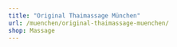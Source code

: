 ```yaml
---
title: "Original Thaimassage München"
url: /muenchen/original-thaimassage-muenchen/
shop: Massage
---
```

